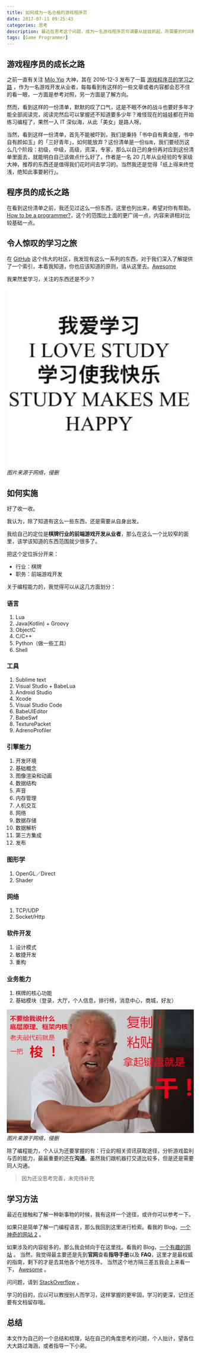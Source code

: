 ```yaml
---
title: 如何成为一名合格的游戏程序员
date: 2017-07-11 09:25:43
categories: 思考
description: 最近在思考这个问题，成为一名游戏程序员可谓要从娃娃抓起，所需要的时间和精力也是非常多的，这里 [Milo Yip](https://github.com/miloyip) 大神列举了成为一名游戏程序员需要涉及的[书籍](https://miloyip.github.io/game-programmer/game-programmer-zh-cn.jpg)。
tags: [Game Programmer]
---
```


## 游戏程序员的成长之路

之前一直有关注 [Milo Yip](https://github.com/miloyip) 大神，其在 2016-12-3 发布了一篇 [游戏程序员的学习之路](https://miloyip.github.io/game-programmer/game-programmer-zh-cn.jpg) ，作为一名游戏开发从业者，每每看到有这样的一些文章或者内容都会忍不住的看一眼，一方面是参考对照，另一方面是了解方向。

然而，看到这样的一份清单，默默的叹了口气，这是不眠不休的战斗也要好多年才能全部阅读完，阅读完然后可以掌握还不知道要多少年？难怪现在的娃娃都在开始练习编程了，果然一入 IT 深似海，从此「美女」是路人呀。

当然，看到这样一份清单，首先不能被吓到，我们是秉持「书中自有黄金屋，书中自有颜如玉」的「三好青年」，如何能放弃？这份清单是一份`指南`，我们要经历这么几个阶段：初级，中级，高级，资深，专家，那么以自己的身份再对应到这份清单里面去，就能明白自己该做点什么好了，作者是一名 20 几年从业经验的专家级大神，推荐的东西还是值得我们花时间去学习的。当然我还是觉得「纸上得来终觉浅，绝知此事要躬行」。

## 程序员的成长之路

在看到这份清单之前，我还见过这么一份东西，这里也列出来，希望对你有帮助。 [How to be a programmer?](https://github.com/braydie/HowToBeAProgrammer/blob/master/zh/README.md)，这个的范围比上面的更广阔一点，内容来讲相对比较基础一点。

## 令人惊叹的学习之旅

在 [GitHub](https://www.github.com) 这个伟大的社区，我发现有这么一系列的东西，对于我们深入了解提供了一个索引，本着我知道，你也应该知道的原则，请从这里去。[Awesome](https://github.com/sindresorhus/awesome)

我果然爱学习，关注的东西还是不少？

![i-love-study](how-to-be-a-game-programmer/I-love-study.jpg)
_图片来源于网络，侵删_

## 如何实施

好了收一收。

我认为，除了知道有这么一些东西，还是需要从自身出发。

我给自己的定位是**棋牌行业的前端游戏开发从业者**，那么在这么一个比较窄的面里，该学该知道的东西范围就少很多了。

把这个定位拆分开来：

- 行业：棋牌
- 职务：前端游戏开发

关于编程能力的，我觉得可以从这几方面划分：

### 语言

1. Lua
2. Java(Kotlin) + Groovy 
3. ObjectC
4. C/C++
5. Python（做一些工具）
6. Shell


### 工具

1. Sublime text
2. Visual Studio + BabeLua
3. Android Studio
4. Xcode
5. Visual Studio Code
6. BabeUIEditor
7. BabeSwf
8. TexturePacket
9. AdrenoProfiler

### 引擎能力

1. 开发环境
2. 基础概念
3. 图像渲染和动画
4. 数据结构
5. 声音
6. 内存管理
7. 人机交互
8. 网络
9. 数据存储
10. 数据解析
11. 第三方集成
12. 发布

### 图形学

1. OpenGL／Direct
2. Shader

### 网络

1. TCP/UDP
2. Socket/Http

### 软件开发

1. 设计模式
2. 敏捷开发
3. 重构

### 业务能力

1. 棋牌的核心功能
2. 基础模块（登录，大厅，个人信息，排行榜，消息中心，商城，好友）

![i-love-program](how-to-be-a-game-programmer/I-love-program.jpg)
_图片来源于网络，侵删_

除了编程能力，个人认为还要掌握的有：行业的相关资讯获取途径，分析游戏盈利与否的能力，最最重要的还在**沟通**。虽然我们跟机器打交道比较多，但是还是需要同人沟通。

>因为还没思考完善，未完待补充

## 学习方法

最近在接触和了解一种新事物的时候，我有这样一个途径，或许你可以参考一下。

如果只是简单了解一门编程语言，那么我回到这里进行检索。看我的 Blog，[一个神奇的网站 2](http://amnon.win/2017/06/30/an-interesting-website-2/) 。

如果涉及的内容挺多的，那么我会倾向于在这里找。看我的 Blog，[一个有趣的网站](http://amnon.win/2017/06/20/an-interesting-website/) 。
当然，我觉得最主要还是先到**官网**查看**指导手册**以及 **FAQ**，这里才是最权威的指南，剩下的才是去其他各个地方找寻。
当然这个地方隔三差五我会上来看一下， [Awesome](https://github.com/sindresorhus/awesome) 。

问问题，请到 [StackOverflow](https://stackoverflow.com/) 。

学习的目的，应以可以教授别人而学习，这样掌握的更牢固，学习的更深，记住还要有文档留存哦。

## 总结

本文作为自己的一个总结和梳理，站在自己的角度思考的问题，个人拙计，望各位大大路过海涵，或者指导一下小弟。
